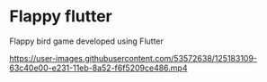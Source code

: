 # Flappy flutter

Flappy bird game developed using Flutter

https://user-images.githubusercontent.com/53572638/125183109-63c40e00-e231-11eb-8a52-f6f5209ce486.mp4
